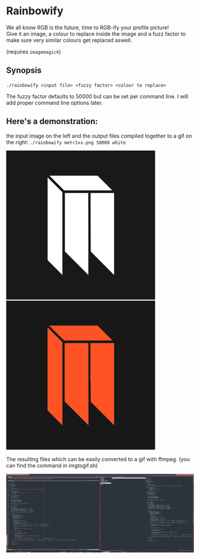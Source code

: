 # Rainbowify

We all know RGB is the future, time to RGB-ify your profile picture! \
Give it an image, a colour to replace inside the image and a fuzz factor to make sure very similar colours get replaced aswell.

(requires `imagemagick`)

## Synopsis

`./rainbowify <input file> <fuzzy factor> <colour to replace>`

The fuzzy factor defaults to 50000 but can be set per command line. I will add proper command line options later.

## Here's a demonstration:

the input image on the left and the output files compiled together to a gif on the right:
`./rainbowify metr1xx.png 50000 white`

![input](./metr1xx.png) ![output](./metr1xx.gif)

The resulting files which can be easily converted to a gif with ffmpeg. (you can find the command in imgtogif.sh)

![demo](./output.gif)
